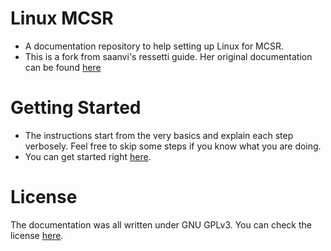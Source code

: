 # Linux MCSR

- A documentation repository to help setting up Linux for MCSR.
- This is a fork from saanvi's ressetti guide. Her original documentation can be found [here](https://its-saanvi.github.io/linux-mcsr/) 

# Getting Started

- The instructions start from the very basics and explain each step verbosely. Feel free to skip some steps if you know what you are doing.
- You can get started right [here](index.html).

# License

The documentation was all written under GNU GPLv3. You can check the license [here](https://github.com/its-saanvi/linux-mcsr/blob/main/LICENSE).
